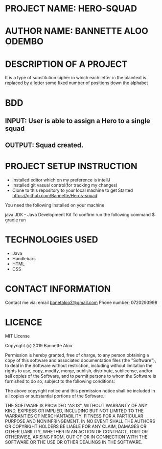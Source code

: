 # PROJECT NAME: HERO-SQUAD

# AUTHOR NAME: BANNETTE ALOO ODEMBO

# DESCRIPTION OF A PROJECT
It is a type of substitution cipher in which each letter in the plaintext is replaced by a letter some fixed number of positions down the alphabet

# BDD
## INPUT: User is able to assign a Hero to a single squad
## OUTPUT: Squad created.

# PROJECT SETUP INSTRUCTION
* Installed editor which on my preference is intellJ
* Installed git vasual control(for tracking my changes)
* Clone to this repository to your local machine to get Started
https://github.com/Bannette/Heros-squad

You need the following installed on your machine

java
JDK - Java Development Kit
To confirm run the following command $ gradle run

# TECHNOLOGIES USED
* Java
* Handlebars
* HTML
* CSS


# CONTACT INFORMATION
Contact me via:
email banetaloo3@gmail.com
Phone number; 0720293998

# LICENCE
MIT License

Copyright (c) 2019 Bannette Aloo

Permission is hereby granted, free of charge, to any person obtaining a copy of this software and associated documentation files (the "Software"), to deal in the Software without restriction, including without limitation the rights to use, copy, modify, merge, publish, distribute, sublicense, and/or sell copies of the Software, and to permit persons to whom the Software is furnished to do so, subject to the following conditions:

The above copyright notice and this permission notice shall be included in all copies or substantial portions of the Software.

THE SOFTWARE IS PROVIDED "AS IS", WITHOUT WARRANTY OF ANY KIND, EXPRESS OR IMPLIED, INCLUDING BUT NOT LIMITED TO THE WARRANTIES OF MERCHANTABILITY, FITNESS FOR A PARTICULAR PURPOSE AND NONINFRINGEMENT. IN NO EVENT SHALL THE AUTHORS OR COPYRIGHT HOLDERS BE LIABLE FOR ANY CLAIM, DAMAGES OR OTHER LIABILITY, WHETHER IN AN ACTION OF CONTRACT, TORT OR OTHERWISE, ARISING FROM, OUT OF OR IN CONNECTION WITH THE SOFTWARE OR THE USE OR OTHER DEALINGS IN THE SOFTWARE.

